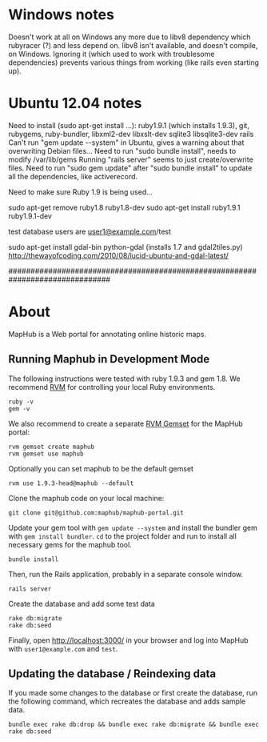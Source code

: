# Windows notes
Doesn't work at all on Windows any more due to libv8 dependency which rubyracer (?) and less depend on. libv8 isn't available, and doesn't compile, on Windows. Ignoring it (which used to work with troublesome dependencies) prevents various things from working (like rails even starting up).

# Ubuntu 12.04 notes
Need to install (sudo apt-get install ...): ruby1.9.1 (which installs 1.9.3), git, rubygems, ruby-bundler, libxml2-dev libxslt-dev sqlite3 libsqlite3-dev rails
Can't run "gem update --system" in Ubuntu, gives a warning about that overwriting Debian files...
Need to run "sudo bundle install", needs to modify /var/lib/gems
Running "rails server" seems to just create/overwrite files.
Need to run "sudo gem update" after "sudo bundle install" to update all the dependencies, like activerecord.

Need to make sure Ruby 1.9 is being used...

sudo apt-get remove ruby1.8 ruby1.8-dev
sudo apt-get install ruby1.9.1 ruby1.9.1-dev

test database users are user1@example.com/test

sudo apt-get install gdal-bin python-gdal (installs 1.7 and gdal2tiles.py)
http://thewayofcoding.com/2010/08/lucid-ubuntu-and-gdal-latest/



###############################################################################



# About

MapHub is a Web portal for annotating online historic maps. 

## Running Maphub in Development Mode

The following instructions were tested with ruby 1.9.3 and gem 1.8. We recommend [RVM](http://beginrescueend.com/) for controlling your local Ruby environments.

    ruby -v
    gem -v
    
We also recommend to create a separate [RVM Gemset](http://beginrescueend.com/gemsets/) for the MapHub portal:

    rvm gemset create maphub
    rvm gemset use maphub

Optionally you can set maphub to be the default gemset

    rvm use 1.9.3-head@maphub --default

Clone the maphub code on your local machine:

    git clone git@github.com:maphub/maphub-portal.git

Update your gem tool with `gem update --system` and install the bundler gem with `gem install bundler`. `cd` to the project folder and run to install all necessary gems for the maphub tool.
    
    bundle install
    
Then, run the Rails application, probably in a separate console window.

    rails server
    
Create the database and add some test data

    rake db:migrate
    rake db:seed

Finally, open <http://localhost:3000/> in your browser and log into MapHub with `user1@example.com` and `test`. 


## Updating the database / Reindexing data

If you made some changes to the database or first create the database, run the following command, which recreates the database and adds sample data.

    bundle exec rake db:drop && bundle exec rake db:migrate && bundle exec rake db:seed
